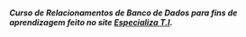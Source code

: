 
##### Curso de Relacionamentos de Banco de Dados para fins de aprendizagem feito no site [Especializa T.I](https://www.especializati.com.br/). 
